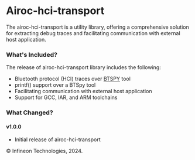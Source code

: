 # Airoc-hci-transport
The airoc-hci-transport is a utility library, offering a comprehensive solution for extracting debug traces and facilitating communication with external host application.

### What's Included?
The release of airoc-hci-transport library includes the following:
- Bluetooth protocol (HCI) traces over [BTSPY](https://github.com/Infineon/btsdk-utils) tool
- printf() support over a BTSpy tool
- Facilitating communication with external host application
- Support for GCC, IAR, and ARM toolchains

### What Changed?

#### v1.0.0
* Initial release of airoc-hci-transport

 © Infineon Technologies, 2024.